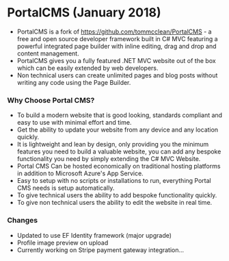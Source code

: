 # PortalCMS (January 2018)
- PortalCMS is a fork of https://github.com/tommcclean/PortalCMS - a free and open source developer framework built in C# MVC featuring a powerful integrated page builder with inline editing, drag and drop and content management.
- PortalCMS gives you a fully featured .NET MVC website out of the box which can be easily extended by web developers.
- Non technical users can create unlimited pages and blog posts without writing any code using the Page Builder.

### Why Choose Portal CMS?
- To build a modern website that is good looking, standards compliant and easy to use with minimal effort and time.
- Get the ability to update your website from any device and any location quickly. 
- It is lightweight and lean by design, only providing you the minimum features you need to build a valuable website, you can add any bespoke functionality you need by simply extending the C# MVC Website.
- Portal CMS Can be hosted economically on traditional hosting platforms in addition to Microsoft Azure's App Service.
- Easy to setup with no scripts or installations to run, everything Portal CMS needs is setup automatically.
- To give technical users the ability to add bespoke functionality quickly.
- To give non technical users the ability to edit the website in real time.

### Changes
- Updated to use EF Identity framework (major upgrade)
- Profile image preview on upload
- Currently working on Stripe payment gateway integration...
